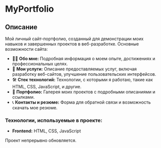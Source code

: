 # MyPortfolio

## Описание

Мой личный сайт-портфолио, созданный для демонстрации моих навыков и завершенных проектов в веб-разработке. Основные возможности сайта:

- 👩‍💻 **Обо мне:** Подробная информация о моем опыте, достижениях и профессиональных целях.
- 💼 **Мои услуги:** Описание предоставляемых услуг, включая разработку веб-сайтов, улучшение пользовательских интерфейсов.
- 🛠️ **Стек технологий:** Технологии, с которыми я работаю, такие как HTML, CSS, JavaScript, и другие.
- 📂 **Портфолио:** Галерея моих проектов с подробными описаниями и ссылками.
- 📞 **Контакты и резюме:** Форма для обратной связи и возможность скачать мое резюме.

### Технологии, используемые в проекте:
- **Frontend:** HTML, CSS, JavaScript

Проект непрерывно обновляется.
